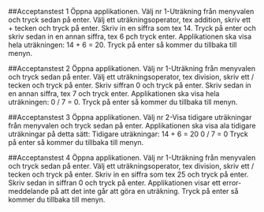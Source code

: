 ##Acceptanstest 1
Öppna applikationen. Välj nr 1-Uträkning från menyvalen och tryck sedan på enter. 
Välj ett uträkningsoperator, tex addition, skriv ett + tecken och tryck på enter.
Skriv in en siffra som tex 14. Tryck på enter och skriv sedan in en annan siffra, tex 6 pch tryck enter.
Applikationen ska visa hela uträkningen: 14 + 6 = 20. Tryck på enter så kommer du tillbaka till menyn.

##Acceptanstest 2
Öppna applikationen. Välj nr 1-Uträkning från menyvalen och tryck sedan på enter. 
Välj ett uträkningsoperator, tex division, skriv ett / tecken och tryck på enter.
Skriv siffran 0 och tryck på enter. Skriv sedan in en annan siffra, tex 7 och tryck enter.
Applikationen ska visa hela uträkningen: 0 / 7 = 0. Tryck på enter så kommer du tillbaka till menyn.

##Acceptanstest 3
Öppna applikationen. Välj nr 2-Visa tidigare uträkningar från menyvalen och tryck sedan på enter.
Applikationen ska visa ala tidigare uträkningar på detta sätt:
Tidigare uträkningar:
14 + 6 = 20
0 / 7 = 0
Tryck på enter så kommer du tillbaka till menyn.

##Acceptanstest 4
Öppna applikationen. Välj nr 1-Uträkning från menyvalen och tryck sedan på enter. 
Välj ett uträkningsoperator, tex division, skriv ett / tecken och tryck på enter.
Skriv in en siffra som tex 25 och tryck på enter. Skriv sedan in siffran 0 och tryck på enter.
Applikationen visar ett error-meddelande på att det inte går att göra en uträkning.
Tryck på enter så kommer du tillbaka till menyn.
